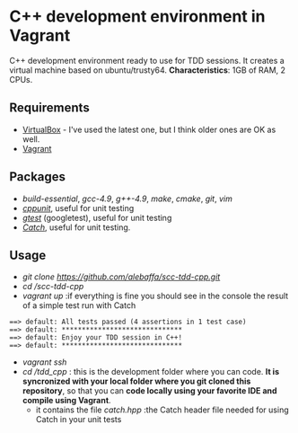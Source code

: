 # C++ development environment in Vagrant
C++ development environment ready to use for TDD sessions.
It creates a virtual machine based on ubuntu/trusty64.
**Characteristics**: 1GB of RAM, 2 CPUs.

## Requirements
* [VirtualBox](https://www.virtualbox.org/) - I've used the latest one, but I think older ones are OK as well.
* [Vagrant](https://www.vagrantup.com/downloads.html)

## Packages
* *build-essential*, *gcc-4.9*, *g++-4.9*, *make*, *cmake*, *git*, *vim*
* *[cppunit](http://sourceforge.net/projects/cppunit/)*, useful for unit testing
* *[gtest](https://github.com/google/googletest)* (googletest), useful for unit testing
* *[Catch](https://github.com/philsquared/Catch/)*, useful for unit testing.

## Usage
* *git clone https://github.com/alebaffa/scc-tdd-cpp.git*
* *cd /scc-tdd-cpp*
* *vagrant up* :if everything is fine you should see in the console the result of a simple test run with Catch
```
==> default: All tests passed (4 assertions in 1 test case)
==> default: ******************************
==> default: Enjoy your TDD session in C++!
==> default: ******************************
```
* *vagrant ssh*
* *cd /tdd_cpp* : this is the development folder where you can code. **It is syncronized with your local folder where you git cloned this repository**, so that you can **code locally using your favorite IDE and compile using Vagrant**.
  * it contains the file *catch.hpp* :the Catch header file needed for using Catch in your unit tests
